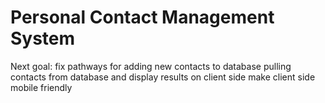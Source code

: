 # Personal Contact Management System

Next goal: fix pathways for adding new contacts to database
pulling contacts from database and display results on client side
make client side mobile friendly